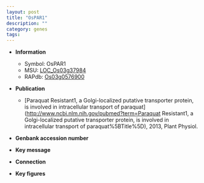 ```yaml
---
layout: post
title: "OsPAR1"
description: ""
category: genes
tags: 
---
```


* **Information**  
    + Symbol: OsPAR1  
    + MSU: [LOC_Os03g37984](http://rice.plantbiology.msu.edu/cgi-bin/ORF_infopage.cgi?orf=LOC_Os03g37984)  
    + RAPdb: [Os03g0576900](http://rapdb.dna.affrc.go.jp/viewer/gbrowse_details/irgsp1?name=Os03g0576900)  

* **Publication**  
    + [Paraquat Resistant1, a Golgi-localized putative transporter protein, is involved in intracellular transport of paraquat](http://www.ncbi.nlm.nih.gov/pubmed?term=Paraquat Resistant1, a Golgi-localized putative transporter protein, is involved in intracellular transport of paraquat%5BTitle%5D), 2013, Plant Physiol.

* **Genbank accession number**  

* **Key message**  

* **Connection**  

* **Key figures**  


